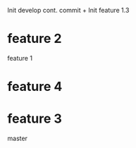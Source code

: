Init develop cont. commit + Init feature 1.3

feature 2
=======
feature 1


feature 4
=======
feature 3
=======
master
